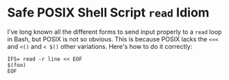 # Safe POSIX Shell Script `read` Idiom

I've long known all the different forms to send input properly to a
`read` loop in Bash, but POSIX is not so obvious. This is because POSIX
lacks the `<<<` and `<()` and `< $()` other variations. Here's how to do
it correctly:

```
IFS= read -r line << EOF
$(foo)
EOF
```

